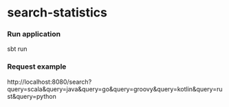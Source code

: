 search-statistics
=============

### Run application

sbt run

### Request example

http://localhost:8080/search?query=scala&query=java&query=go&query=groovy&query=kotlin&query=rust&query=python

